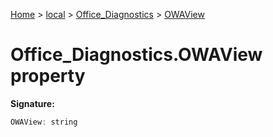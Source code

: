 [Home](./index) &gt; [local](local.md) &gt; [Office\_Diagnostics](local.office_diagnostics.md) &gt; [OWAView](local.office_diagnostics.owaview.md)

# Office\_Diagnostics.OWAView property


**Signature:**
```javascript
OWAView: string
```
